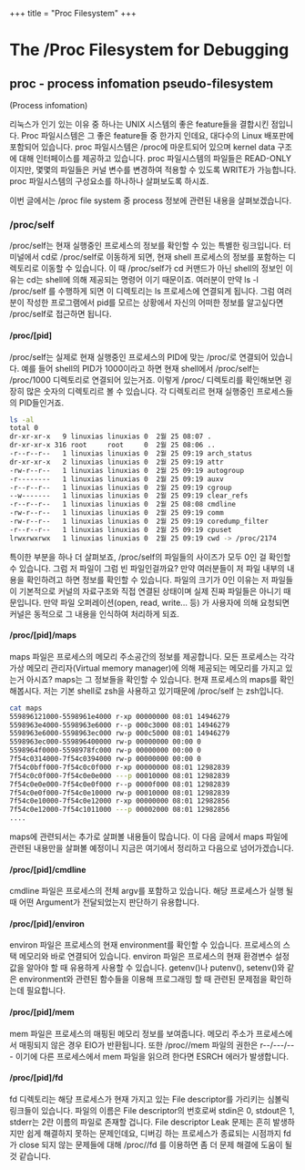 +++
title = "Proc Filesystem"
+++

#  The /Proc Filesystem for Debugging
## proc - process infomation pseudo-filesystem

(Process infomation)

리눅스가 인기 있는 이유 중 하나는 UNIX 시스템의 좋은 feature들을 결합시킨 점입니다. Proc 파일시스템은 그 좋은 feature들 중 한가지 인데요, 대다수의 Linux 배포판에 포함되어 있습니다. proc 파일시스템은 /proc에 마운트되어 있으며 kernel data 구조에 대해 인터페이스를 제공하고 있습니다. proc 파일시스템의 파일들은 READ-ONLY 이지만, 몇몇의 파일들은 커널 변수를 변경하여 적용할 수 있도록 WRITE가 가능합니다. proc 파일시스템의 구성요소를 하나하나 살펴보도록 하시죠.

이번 글에서는 /proc file system 중 process 정보에 관련된 내용을 살펴보겠습니다.

### /proc/self

/proc/self는 현재 실행중인 프로세스의 정보를 확인할 수 있는 특별한 링크입니다. 터미널에서 cd로 /proc/self로 이동하게 되면, 현재 shell 프로세스의 정보를 포함하는 디렉토리로 이동할 수 있습니다. 이 때 /proc/self가 cd 커맨드가 아닌 shell의 정보인 이유는 cd는 shell에 의해 제공되는 명령어 이기 때문이죠. 여러분이 만약 ls -l /proc/self 를 수행하게 되면 이 디렉토리는 ls 프로세스에 연결되게 됩니다. 그럼 여러분이 작성한 프로그램에서 pid를 모르는 상황에서 자신의 어떠한 정보를 알고싶다면 /proc/self로 접근하면 됩니다.

#### /proc/[pid]

/proc/self는 실제로 현재 실행중인 프로세스의 PID에 맞는 /proc/<pid>로 연결되어 있습니다. 예를 들어 shell의 PID가 1000이라고 하면 현재 shell에서 /proc/self는 /proc/1000 디렉토리로 연결되어 있는거죠. 이렇게 /proc/ 디렉토리를 확인해보면 굉장히 많은 숫자의 디렉토리르 볼 수 있습니다. 각 디렉토리르 현재 실행중인 프로세스들의 PID들인거죠. 

```bash
ls -al
total 0
dr-xr-xr-x   9 linuxias linuxias 0  2월 25 08:07 .
dr-xr-xr-x 316 root     root     0  2월 25 08:06 ..
-r--r--r--   1 linuxias linuxias 0  2월 25 09:19 arch_status
dr-xr-xr-x   2 linuxias linuxias 0  2월 25 09:19 attr
-rw-r--r--   1 linuxias linuxias 0  2월 25 09:19 autogroup
-r--------   1 linuxias linuxias 0  2월 25 09:19 auxv
-r--r--r--   1 linuxias linuxias 0  2월 25 09:19 cgroup
--w-------   1 linuxias linuxias 0  2월 25 09:19 clear_refs
-r--r--r--   1 linuxias linuxias 0  2월 25 08:08 cmdline
-rw-r--r--   1 linuxias linuxias 0  2월 25 09:19 comm
-rw-r--r--   1 linuxias linuxias 0  2월 25 09:19 coredump_filter
-r--r--r--   1 linuxias linuxias 0  2월 25 09:19 cpuset
lrwxrwxrwx   1 linuxias linuxias 0  2월 25 09:19 cwd -> /proc/2174
```

특이한 부분을 하나 더 살펴보죠, /proc/self의 파일들의 사이즈가 모두 0인 걸 확인할 수 있습니다. 그럼 저 파일이 그럼 빈 파일인걸까요? 만약 여러분들이 저 파일 내부의 내용을 확인하려고 하면 정보를 확인할 수 있습니다. 파일의 크기가 0인 이유는 저 파일들이 기본적으로 커널의 자료구조와 직접 연결된 상태이며 실제 진짜 파일들은 아니기 때문입니다. 만약 파일 오퍼레이션(open, read, write... 등) 가 사용자에 의해 요청되면 커널은 동적으로 그 내용을 인식하여 처리하게 되죠.

#### /proc/[pid]/maps

maps 파일은 프로세스의 메모리 주소공간의 정보를 제공합니다. 모든 프로세스는 각각 가상 메모리 관리자(Virtual memory manager)에 의해 제공되는 메모리를 가지고 있는거 아시죠? maps는 그 정보들을 확인할 수 있습니다. 현재 프로세스의 maps를 확인해봅시다. 저는 기본 shell로 zsh을 사용하고 있기때문에 /proc/self 는 zsh입니다.

```bash
cat maps
559896121000-5598961e4000 r-xp 00000000 08:01 14946279                   /bin/zsh
5598963e4000-5598963e6000 r--p 000c3000 08:01 14946279                   /bin/zsh
5598963e6000-5598963ec000 rw-p 000c5000 08:01 14946279                   /bin/zsh
5598963ec000-559896400000 rw-p 00000000 00:00 0 
5598964f0000-5598978fc000 rw-p 00000000 00:00 0                          [heap]
7f54c0314000-7f54c0394000 rw-p 00000000 00:00 0 
7f54c0bff000-7f54c0c0f000 r-xp 00000000 08:01 12982839                   /usr/lib/x86_64-linux-gnu/zsh/5.4.2/zsh/computil.so
7f54c0c0f000-7f54c0e0e000 ---p 00010000 08:01 12982839                   /usr/lib/x86_64-linux-gnu/zsh/5.4.2/zsh/computil.so
7f54c0e0e000-7f54c0e0f000 r--p 0000f000 08:01 12982839                   /usr/lib/x86_64-linux-gnu/zsh/5.4.2/zsh/computil.so
7f54c0e0f000-7f54c0e10000 rw-p 00010000 08:01 12982839                   /usr/lib/x86_64-linux-gnu/zsh/5.4.2/zsh/computil.so
7f54c0e10000-7f54c0e12000 r-xp 00000000 08:01 12982856                   /usr/lib/x86_64-linux-gnu/zsh/5.4.2/zsh/regex.so
7f54c0e12000-7f54c1011000 ---p 00002000 08:01 12982856                   /usr/lib/x86_64-linux-gnu/zsh/5.4.2/zsh/regex.so
....
```

maps에 관련되서는 추가로 살펴볼 내용들이 많습니다. 이 다음 글에서 maps 파일에 관련된 내용만을 살펴볼 예정이니 지금은 여기에서 정리하고 다음으로 넘어가겠습니다.

#### /proc/[pid]/cmdline

cmdline 파일은 프로세스의 전체 argv를 포함하고 있습니다. 해당 프로세스가 실행 될 때 어떤 Argument가 전달되었는지 판단하기 유용합니다. 

#### /proc/[pid]/environ

environ 파일은 프로세스의 현재 environment를 확인할 수 있습니다. 프로세스의 스택 메모리와 바로 연결되어 있습니다. environ 파일은 프로세스의 현재 환경변수 설정값을 알아야 할 때 유용하게 사용할 수 있습니다. getenv()나 putenv(), setenv()와 같은 environment와 관련된 함수들을 이용해 프로그래밍 할 때 관련된 문제점을 확인하는데 필요합니다.

#### /proc/[pid]/mem

mem 파일은 프로세스의 매핑된 메모리 정보를 보여줍니다. 메모리 주소가 프로세스에서 매핑되지 않은 경우 EIO가 반환됩니다. 또한 /proc/<pid>/mem 파일의 권한은 r--/---/--- 이기에 다른 프로세스에서 mem 파일을 읽으려 한다면 ESRCH 에러가 발생합니다. 


#### /proc/[pid]/fd

fd 디렉토리는 해당 프로세스가 현재 가지고 있는 File descriptor를 가리키는 심볼릭 링크들이 있습니다. 파일의 이름은 File descriptor의 번호로써 stdin은 0, stdout은 1, stderr는 2란 이름의 파일로 존재할 겁니다. File descriptor Leak 문제는 흔히 발생하지만 쉽게 해결하지 못하는 문제인데요, 디버깅 하는 프로세스가 종료되는 시점까지 fd가 close 되지 않는 문제들에 대해 /proc/<pid>/fd 를 이용하면 좀 더 문제 해결에 도움이 될 것 같습니다. 

